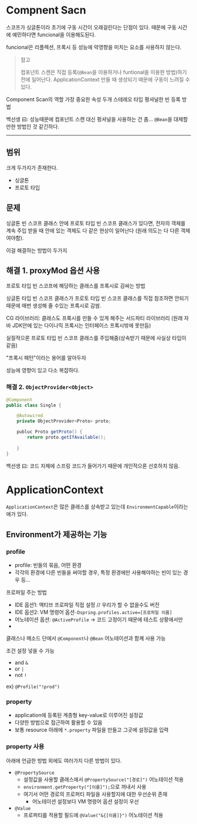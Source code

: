 # Compnent Sacn

스코프가 싱글톤이라 초기에 구동 시간이 오래걸린다는 단점이 있다. <!-- 7:08 --> 때문에 구동 시간에 예민하다면 funcional을 이용해도된다.

funcional은 리플렉션, 프록시 등 성능에 악영향을 미치는 요소를 사용하지 않는다.

<!-- ~13:10 -->
> 참고
> 
> 컴포넌트 스캔은 직접 등록(`@Bean`을 이용하거나 funtional을 이용한 방법)하기 전에 일어난다.
> ApplicationContext 만들 때 생성되기 때문에 구동이 느려질 수 있다.

Component Scan의 역할
가장 중요한 속성 두개
스테레오 타입
평셔널한 빈 등록 방법

백선생 曰: 성능때문에 컴포넌트 스캔 대신 펑셔널을 사용하는 건 좀... `@Bean`을 대체할만한 방법인 것 같긴하다.

---

## 범위
크게 두가지가 존재한다.
- 싱글톤
- 프로토 타입

## 문제
싱글톤 빈 스코프 클래스 안에 프로토 타입 빈 스코프 클래스가 있다면, 전자의 객체를 계속 주입 받을 때 안에 있는 객체도 다 같은 현상이 일어난다 (원래 의도는 다 다른 객체여야함).

이걸 해결하는 방법이 두가지

<!-- 14:40 -->
## 해결 1. proxyMod 옵션 사용
프로토 타입 빈 스코프에 해당하는 클래스를 프록시로 감싸는 방법

싱글톤 타입 빈 스코프 클래스가 프로토 타입 빈 스코프 클래스를 직접 참조하면 안되기 때문에 매번 생성해 줄 수있는 프록시로 감쌈.

CG 라이브러리: 클래스도 프록시를 만들 수 있게 해주는 서드파티 라이브러리 (원래 자바 JDK안에 있는 다이나믹 프록시는 인터페이스 프록시밖에 못만듬)

실질적으론 프로토 타입 빈 스코프 클래스를 주입해줌(상속받기 때문에 사실상 타입이 같음)

"프록시 패턴"이라는 용어를 알아두자

성능에 영향이 있고 다소 복잡하다.

### 해결 2. `ObjectProvider<Object>`

``` java
@Component
public class Single {

    @Autowired
    private ObjectProvider<Proto> proto;

    publuc Proto getProto() {
        return proto.getIfAvailable();
    
    }
}
```

백선생 曰: 코드 자체에 스프링 코드가 들어가기 때문에 개인적으론 선호하치 않음.



# ApplicationContext
`ApplicationContext`은 많은 클래스를 상속받고 있는데 `EnvironmentCapable`이라는 애가 있다.
## Environment가 제공하는 기능

### profile
- profile: 빈들의 묶음, 어떤 환경
- 각각의 환경에 다른 빈들을 써야할 경우, 특정 환경에만 사용해야하는 빈이 있는 경우 등...

프로파일 주는 방법
- IDE 옵션1: 액티브 프로파일 직접 설정 // 우리가 할 수 없을수도 버전
- IDE 옵션2: VM 명령어 옵션`-Dspring.profiles.active=[프로파일 이름]`
- 어노테이션 옵션: `@ActiveProfile` -> 코드 고정이기 때문에 테스트 상황에서만
- 

클래스나 메소드 단에서 `@Component`나 `@Bean` 어노테이션과 함께 사용 가능

조건 설정 넣을 수 가능
- and `&`
- or `|`
- not `!`

ex) 
`@Profile("!prod")`

### property
- application에 등록된 계층형 key-value로 이루어진 설정값
- 다양한 방법으로 접근하여 활용할 수 있음
- 보통 resource 아래에 `*.property` 파일을 만들고 그곳에 설정값을 입력

### property 사용
아래에 언급한 방법 외에도 여러가지 다른 방법이 있다.
- `@PropertySource`
    - 설정값을 사용할 클래스에서 `@PropertySource("[경로]")` 어노테이션 적용
    - `environment.getProperty("[이름]");`으로 꺼내서 사용
    - 여기서 어떤 경로의 프로퍼티 파일을 사용할지에 대한 우선순위 존재
        - 어노테이션 설정보다 VM 명령어 옵션 설정이 우선
- `@Value`
    - 프로퍼티를 적용할 필드에 `@Value("&{[이름]}")` 어노테이션 적용